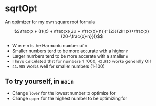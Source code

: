 # sqrtOpt
An optimizer for my own square root formula

```math
\frac{x + (H(x) + \frac{x}{20 + \frac{x}{n}})^{2}}{2(H(x)+\frac{x}{20+\frac{x}{n}})}
```
- Where `H` is the Harmonic number of `x`
- Smaller numbers tend to be more accurate with a higher `n`
- Larger numbers tend to be more accurate with a smaller `n`
- I have calculated that for numbers 1-1000, `43.993` works generally OK
- `41.905` works well for smaller numbers (1-100)
## To try yourself, in `main`
- Change `lower` for the lowest number to optimize for
- Change `upper` for the highest number to be optimizing for
